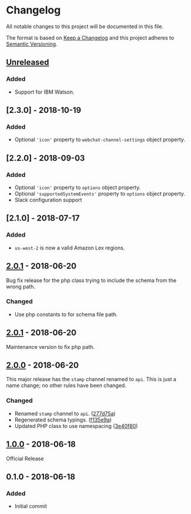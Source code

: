 # Changelog
All notable changes to this project will be documented in this file.

The format is based on [Keep a Changelog](https://keepachangelog.com/en/1.0.0/)
and this project adheres to [Semantic Versioning](https://semver.org/spec/v2.0.0.html).

## [Unreleased]

### Added
 - Support for IBM Watson.

## [2.3.0] - 2018-10-19

### Added
 - Optional `'icon'` property to `webchat-channel-settings` object property.

## [2.2.0] - 2018-09-03

### Added
 - Optional `'icon'` property to `options` object property.
 - Optional `'supportedSystemEvents'` property to `options` object property.
 - Slack configuration support

## [2.1.0] - 2018-07-17

### Added
 - `us-west-2` is now a valid Amazon Lex regions. 

## [2.0.1] - 2018-06-20

Bug fix release for the php class trying to include the schema from the wrong path.

### Changed
 - Use php constants to for schema file path.

## [2.0.1] - 2018-06-20

Maintenance version to fix php path.

## [2.0.0] - 2018-06-20

This major release has the `stamp` channel renamed to `api`.
This is just a name change; no other rules have been changed.

### Changed
 - Renamed `stamp` channel to `api`. ([277d75a])
 - Regenerated schema typings. ([f135e9a])
 - Updated PHP class to use namespacing ([3e40f80])

## [1.0.0] - 2018-06-18

Official Release

## 0.1.0 - 2018-06-18

### Added
 - Initial commit

[Unreleased]: https://github.com/zwerm/bot-configs-schema/compare/v2.0.1...master

[2.0.1]: https://github.com/zwerm/bot-configs-schema/compare/v2.0.0...v2.0.1
[2.0.0]: https://github.com/zwerm/bot-configs-schema/compare/v1.0.0...v2.0.0
[1.0.0]: https://github.com/zwerm/bot-configs-schema/compare/v0.1.0...v1.0.0

[277d75a]: https://github.com/zwerm/bot-configs-schema/commit/277d75a
[f135e9a]: https://github.com/zwerm/bot-configs-schema/commit/f135e9a
[3e40f80]: https://github.com/zwerm/bot-configs-schema/commit/3e40f80

